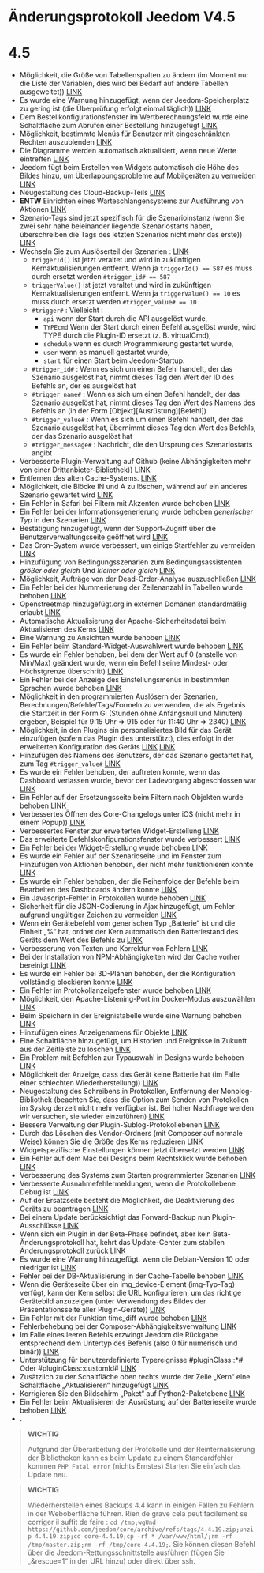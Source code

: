 # Änderungsprotokoll Jeedom V4.5

# 4.5

- Möglichkeit, die Größe von Tabellenspalten zu ändern (im Moment nur die Liste der Variablen, dies wird bei Bedarf auf andere Tabellen ausgeweitet)) [LINK](https://github.com/jeedom/core/issues/2499)
- Es wurde eine Warnung hinzugefügt, wenn der Jeedom-Speicherplatz zu gering ist (die Überprüfung erfolgt einmal täglich)) [LINK](https://github.com/jeedom/core/issues/2438)
- Dem Bestellkonfigurationsfenster im Wertberechnungsfeld wurde eine Schaltfläche zum Abrufen einer Bestellung hinzugefügt [LINK](https://github.com/jeedom/core/issues/2776)
- Möglichkeit, bestimmte Menüs für Benutzer mit eingeschränkten Rechten auszublenden [LINK](https://github.com/jeedom/core/issues/2651)
- Die Diagramme werden automatisch aktualisiert, wenn neue Werte eintreffen [LINK](https://github.com/jeedom/core/issues/2749)
- Jeedom fügt beim Erstellen von Widgets automatisch die Höhe des Bildes hinzu, um Überlappungsprobleme auf Mobilgeräten zu vermeiden [LINK](https://github.com/jeedom/core/issues/2539)
- Neugestaltung des Cloud-Backup-Teils [LINK](https://github.com/jeedom/core/issues/2765)
- **ENTW** Einrichten eines Warteschlangensystems zur Ausführung von Aktionen [LINK](https://github.com/jeedom/core/issues/2489)
- Szenario-Tags sind jetzt spezifisch für die Szenarioinstanz (wenn Sie zwei sehr nahe beieinander liegende Szenariostarts haben, überschreiben die Tags des letzten Szenarios nicht mehr das erste)) [LINK](https://github.com/jeedom/core/issues/2763)
- Wechseln Sie zum Auslöserteil der Szenarien : [LINK](https://github.com/jeedom/core/issues/2414)
  - ``triggerId()`` ist jetzt veraltet und wird in zukünftigen Kernaktualisierungen entfernt. Wenn ja ``triggerId() == 587`` es muss durch ersetzt werden ``#trigger_id# == 587``
  - ``triggerValue()`` ist jetzt veraltet und wird in zukünftigen Kernaktualisierungen entfernt. Wenn ja ``triggerValue() == 10`` es muss durch ersetzt werden ``#trigger_value# == 10``
  - ``#trigger#`` : Vielleicht :
    - ``api`` wenn der Start durch die API ausgelöst wurde,
    - ``TYPEcmd`` Wenn der Start durch einen Befehl ausgelöst wurde, wird TYPE durch die Plugin-ID ersetzt (z. B. virtualCmd),
    - ``schedule`` wenn es durch Programmierung gestartet wurde,
    - ``user`` wenn es manuell gestartet wurde,
    - ``start`` für einen Start beim Jeedom-Startup.
  - ``#trigger_id#`` : Wenn es sich um einen Befehl handelt, der das Szenario ausgelöst hat, nimmt dieses Tag den Wert der ID des Befehls an, der es ausgelöst hat
  - ``#trigger_name#`` : Wenn es sich um einen Befehl handelt, der das Szenario ausgelöst hat, nimmt dieses Tag den Wert des Namens des Befehls an (in der Form [Objekt][Ausrüstung][Befehl])
  - ``#trigger_value#`` : Wenn es sich um einen Befehl handelt, der das Szenario ausgelöst hat, übernimmt dieses Tag den Wert des Befehls, der das Szenario ausgelöst hat
  - ``#trigger_message#`` : Nachricht, die den Ursprung des Szenariostarts angibt
- Verbesserte Plugin-Verwaltung auf Github (keine Abhängigkeiten mehr von einer Drittanbieter-Bibliothek)) [LINK](https://github.com/jeedom/core/issues/2567)
- Entfernen des alten Cache-Systems. [LINK](https://github.com/jeedom/core/pull/2799)
- Möglichkeit, die Blöcke IN und A zu löschen, während auf ein anderes Szenario gewartet wird [LINK](https://github.com/jeedom/core/pull/2379)
- Ein Fehler in Safari bei Filtern mit Akzenten wurde behoben [LINK](https://github.com/jeedom/core/pull/2754)
- Ein Fehler bei der Informationsgenerierung wurde behoben *generischer Typ* in den Szenarien [LINK](https://github.com/jeedom/core/pull/2806)
- Bestätigung hinzugefügt, wenn der Support-Zugriff über die Benutzerverwaltungsseite geöffnet wird [LINK](https://github.com/jeedom/core/pull/2809)
- Das Cron-System wurde verbessert, um einige Startfehler zu vermeiden [LINK](https://github.com/jeedom/core/commit/533d6d4d508ffe5815f7ba6355ec45497df73313)
- Hinzufügung von Bedingungsszenarien zum Bedingungsassistenten *größer oder gleich* Und *kleiner oder gleich* [LINK](https://github.com/jeedom/core/issues/2810)
- Möglichkeit, Aufträge von der Dead-Order-Analyse auszuschließen [LINK](https://github.com/jeedom/core/issues/2812)
- Ein Fehler bei der Nummerierung der Zeilenanzahl in Tabellen wurde behoben [LINK](https://github.com/jeedom/core/commit/0e9e44492e29f7d0842b2c9b3df39d0d98957c83)
- Openstreetmap hinzugefügt.org in externen Domänen standardmäßig erlaubt [LINK](https://github.com/jeedom/core/commit/2d62c64f0bd1958372844f6859ef691f88852422)
- Automatische Aktualisierung der Apache-Sicherheitsdatei beim Aktualisieren des Kerns [LINK](https://github.com/jeedom/core/issues/2815)
- Eine Warnung zu Ansichten wurde behoben [LINK](https://github.com/jeedom/core/pull/2816)
- Ein Fehler beim Standard-Widget-Auswahlwert wurde behoben [LINK](https://github.com/jeedom/core/pull/2813)
- Es wurde ein Fehler behoben, bei dem der Wert auf 0 (anstelle von Min/Max) geändert wurde, wenn ein Befehl seine Mindest- oder Höchstgrenze überschritt) [LINK](https://github.com/jeedom/core/issues/2819)
- Ein Fehler bei der Anzeige des Einstellungsmenüs in bestimmten Sprachen wurde behoben [LINK](https://github.com/jeedom/core/issues/2821)
- Möglichkeit in den programmierten Auslösern der Szenarien, Berechnungen/Befehle/Tags/Formeln zu verwenden, die als Ergebnis die Startzeit in der Form Gi (Stunden ohne Anfangsnull und Minuten) ergeben, Beispiel für 9:15 Uhr => 915 oder für 11:40 Uhr => 2340) [LINK](https://github.com/jeedom/core/pull/2808)
- Möglichkeit, in den Plugins ein personalisiertes Bild für das Gerät einzufügen (sofern das Plugin dies unterstützt), dies erfolgt in der erweiterten Konfiguration des Geräts [LINK](https://github.com/jeedom/core/pull/2802) [LINK](https://github.com/jeedom/core/pull/2852)
- Hinzufügen des Namens des Benutzers, der das Szenario gestartet hat, zum Tag ``#trigger_value#`` [LINK](https://github.com/jeedom/core/pull/2382)
- Es wurde ein Fehler behoben, der auftreten konnte, wenn das Dashboard verlassen wurde, bevor der Ladevorgang abgeschlossen war [LINK](https://github.com/jeedom/core/pull/2827)
- Ein Fehler auf der Ersetzungsseite beim Filtern nach Objekten wurde behoben [LINK](https://github.com/jeedom/core/issues/2833)
- Verbessertes Öffnen des Core-Changelogs unter iOS (nicht mehr in einem Popup)) [LINK](https://github.com/jeedom/core/issues/2835)
- Verbessertes Fenster zur erweiterten Widget-Erstellung [LINK](https://github.com/jeedom/core/pull/2836)
- Das erweiterte Befehlskonfigurationsfenster wurde verbessert [LINK](https://github.com/jeedom/core/pull/2837)
- Ein Fehler bei der Widget-Erstellung wurde behoben [LINK](https://github.com/jeedom/core/pull/2838)
- Es wurde ein Fehler auf der Szenarioseite und im Fenster zum Hinzufügen von Aktionen behoben, der nicht mehr funktionieren konnte [LINK](https://github.com/jeedom/core/issues/2839)
- Es wurde ein Fehler behoben, der die Reihenfolge der Befehle beim Bearbeiten des Dashboards ändern konnte [LINK](https://github.com/jeedom/core/issues/2841)
- Ein Javascript-Fehler in Protokollen wurde behoben [LINK](https://github.com/jeedom/core/issues/2840)
- Sicherheit für die JSON-Codierung in Ajax hinzugefügt, um Fehler aufgrund ungültiger Zeichen zu vermeiden [LINK](https://github.com/jeedom/core/commit/0784cbf9e409cfc50dd9c3d085c329c7eaba7042)
- Wenn ein Gerätebefehl vom generischen Typ „Batterie“ ist und die Einheit „%“ hat, ordnet der Kern automatisch den Batteriestand des Geräts dem Wert des Befehls zu [LINK](https://github.com/jeedom/core/issues/2842)
- Verbesserung von Texten und Korrektur von Fehlern [LINK](https://github.com/jeedom/core/pull/2834)
- Bei der Installation von NPM-Abhängigkeiten wird der Cache vorher bereinigt [LINK](https://github.com/jeedom/core/commit/1a151208e0a66b88ea61dca8d112d20bb045c8d9)
- Es wurde ein Fehler bei 3D-Plänen behoben, der die Konfiguration vollständig blockieren konnte [LINK](https://github.com/jeedom/core/pull/2849)
- Ein Fehler im Protokollanzeigefenster wurde behoben [LINK](https://github.com/jeedom/core/pull/2850)
- Möglichkeit, den Apache-Listening-Port im Docker-Modus auszuwählen [LINK](https://github.com/jeedom/core/pull/2847)
- Beim Speichern in der Ereignistabelle wurde eine Warnung behoben [LINK](https://github.com/jeedom/core/issues/2851)
- Hinzufügen eines Anzeigenamens für Objekte [LINK](https://github.com/jeedom/core/issues/2484)
- Eine Schaltfläche hinzugefügt, um Historien und Ereignisse in Zukunft aus der Zeitleiste zu löschen [LINK](https://github.com/jeedom/core/issues/2415)
- Ein Problem mit Befehlen zur Typauswahl in Designs wurde behoben [LINK](https://github.com/jeedom/core/issues/2853)
- Möglichkeit der Anzeige, dass das Gerät keine Batterie hat (im Falle einer schlechten Wiederherstellung)) [LINK](https://github.com/jeedom/core/issues/2855)
- Neugestaltung des Schreibens in Protokollen, Entfernung der Monolog-Bibliothek (beachten Sie, dass die Option zum Senden von Protokollen im Syslog derzeit nicht mehr verfügbar ist. Bei hoher Nachfrage werden wir versuchen, sie wieder einzuführen) [LINK](https://github.com/jeedom/core/pull/2805)
- Bessere Verwaltung der Plugin-Sublog-Protokollebenen [LINK](https://github.com/jeedom/core/issues/2860)
- Durch das Löschen des Vendor-Ordners (mit Composer auf normale Weise) können Sie die Größe des Kerns reduzieren [LINK](https://github.com/jeedom/core/commit/3aa99c503b6b1903e6a07b346ceb4d03ca3c0c42)
- Widgetspezifische Einstellungen können jetzt übersetzt werden [LINK](https://github.com/jeedom/core/pull/2862)
- Ein Fehler auf dem Mac bei Designs beim Rechtsklick wurde behoben [LINK](https://github.com/jeedom/core/issues/2863)
- Verbesserung des Systems zum Starten programmierter Szenarien [LINK](https://github.com/jeedom/core/issues/2875)
- Verbesserte Ausnahmefehlermeldungen, wenn die Protokollebene Debug ist [LINK](https://github.com/jeedom/core/issues/2886)
- Auf der Ersatzseite besteht die Möglichkeit, die Deaktivierung des Geräts zu beantragen [LINK](https://github.com/jeedom/core/issues/2893)
- Bei einem Update berücksichtigt das Forward-Backup nun Plugin-Ausschlüsse [LINK](https://github.com/jeedom/core/commit/22aa19b85028b0de6f7d3028ae0424d4f238f7df)
- Wenn sich ein Plugin in der Beta-Phase befindet, aber kein Beta-Änderungsprotokoll hat, kehrt das Update-Center zum stabilen Änderungsprotokoll zurück [LINK](https://github.com/jeedom/core/commit/2af7b0a4d8680f68810cf9d07c657c51fe9e40bd)
- Es wurde eine Warnung hinzugefügt, wenn die Debian-Version 10 oder niedriger ist [LINK](https://github.com/jeedom/core/issues/2912)
- Fehler bei der DB-Aktualisierung in der Cache-Tabelle behoben [LINK](https://github.com/jeedom/core/commit/a21f3498195f0003c5ead7cd5e8589f1c77c1c06)
- Wenn die Geräteseite über ein img_device-Element (img-Typ-Tag) verfügt, kann der Kern selbst die URL konfigurieren, um das richtige Gerätebild anzuzeigen (unter Verwendung des Bildes der Präsentationsseite aller Plugin-Geräte)) [LINK](https://github.com/jeedom/core/commit/07708ba4cbed982af968919dac3e406707867417)
- Ein Fehler mit der Funktion time_diff wurde behoben [LINK](https://github.com/jeedom/core/issues/2915)
- Fehlerbehebung bei der Composer-Abhängigkeitsverwaltung [LINK](https://github.com/jeedom/core/issues/2920)
- Im Falle eines leeren Befehls erzwingt Jeedom die Rückgabe entsprechend dem Untertyp des Befehls (also 0 für numerisch und binär)) [LINK](https://github.com/jeedom/core/commit/442d47246373e4f52b1dde7d1c7fdc9f67ea143e)
- Unterstützung für benutzerdefinierte Typereignisse #pluginClass::*# Oder #pluginClass::customId# [LINK](https://github.com/jeedom/core/pull/2964)
- Zusätzlich zu der Schaltfläche oben rechts wurde der Zeile „Kern“ eine Schaltfläche „Aktualisieren“ hinzugefügt [LINK](https://github.com/jeedom/core/pull/2974)
- Korrigieren Sie den Bildschirm „Paket“ auf Python2-Paketebene [LINK](https://github.com/jeedom/core/pull/2973)
- Ein Fehler beim Aktualisieren der Ausrüstung auf der Batterieseite wurde behoben [LINK](https://github.com/jeedom/core/pull/3008)
- .

>**WICHTIG**
>
> Aufgrund der Überarbeitung der Protokolle und der Reinternalisierung der Bibliotheken kann es beim Update zu einem Standardfehler kommen ``PHP Fatal error`` (nichts Ernstes) Starten Sie einfach das Update neu.

>**WICHTIG**
>
> Wiederherstellen eines Backups 4.4 kann in einigen Fällen zu Fehlern in der Weboberfläche führen. Rien de grave cela peut facilement se corriger il suffit de faire : `cd /tmp;wgUnd https://github.com/jeedom/core/archive/refs/tags/4.4.19.zip;unzip 4.4.19.zip;cd core-4.4.19;cp -rf * /var/www/html/;rm -rf /tmp/master.zip;rm -rf /tmp/core-4.4.19;`. Sie können diesen Befehl über die Jeedom-Rettungsschnittstelle ausführen (fügen Sie „&rescue=1“ in der URL hinzu) oder direkt über ssh.
